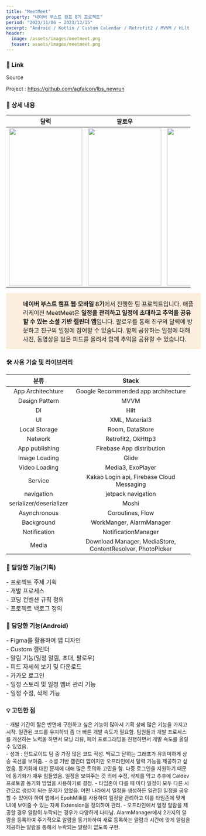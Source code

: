 ```yaml
---
title: "MeetMeet"
property: "네이버 부스트 캠프 8기 프로젝트"
period: "2023/11/06 ~ 2023/12/15"
excerpt: "Android / Kotlin / Custom Calendar / Retrofit2 / MVVM / Hilt / Material3 / Room / DataStore  FCM / Jetpack navigation / Moshi / WorkManager / AlarmManger"
header:
  image: /assets/images/meetmeet.png
  teaser: assets/images/meetmeet.png
---
```

### 🔗 Link
Source

Project : <a href = "https://github.com/boostcampwm2023/and08-meetmeet">https://github.com/agfalcon/lbs_newrun</a>


### 📖 상세 내용

|달력|팔로우|일정초대|알림|피드|
|:---:|:---:|:---:|:---:|:---:|
|<img width="200" height="430" src="https://github.com/boostcampwm2023/and08-meetmeet/assets/97400357/8336fca3-03aa-47cf-ae59-268aef2d7302"/>|<img width="200" height="430"  src="https://github.com/boostcampwm2023/and08-meetmeet/assets/97400357/bf22c572-a0a5-4c6b-84d6-a28df9980d4d"/>|<img width="200" height="430" src="https://github.com/boostcampwm2023/and08-meetmeet/assets/97400357/92d685c7-8da5-4de4-bfe0-6b11260ac884"/>|<img width="200" height="430" src="https://github.com/boostcampwm2023/and08-meetmeet/assets/97400357/2892e3b0-33f5-4462-b9ff-3eb61fb84735"/>|<img width="200" height="430" src="https://github.com/boostcampwm2023/and08-meetmeet/assets/97400357/960fed3c-8a8e-4886-bc59-a3622a1e6b91"/>|


<div style="display: flex; width: 100%; border-radius: 3px; background: rgb(251, 236, 221); padding: 16px 16px 16px 12px;"><div><div class="notion-record-icon notranslate" style="display: flex; align-items: center; justify-content: center; height: 24px; width: 24px; border-radius: 0.25em; flex-shrink: 0;"><div style="display: flex; align-items: center; justify-content: center; height: 24px; width: 24px;"><div style="height: 16.8px; width: 16.8px; font-size: 16.8px; line-height: 1; margin-left: 0px; color: black;"><img class="notion-emoji" alt="🐷" aria-label="🐷" src="data:image/gif;base64,R0lGODlhAQABAIAAAP///wAAACH5BAEAAAAALAAAAAABAAEAAAICRAEAOw==" style="width: 100%; height: 100%; background: url(&quot;/images/emoji/twitter-emoji-spritesheet-64.d3a69865.png&quot;) 18.6441% 89.8305% / 6000% 6000%;"></div></div></div></div><div style="display: flex; flex-direction: column; min-width: 0px; margin-left: 8px; width: 100%;"><div spellcheck="true" placeholder="내용을 입력하세요" data-content-editable-leaf="true" contenteditable="false" style="max-width: 100%; width: 100%; white-space: pre-wrap; word-break: break-word; caret-color: rgb(55, 53, 47); padding-left: 2px; padding-right: 2px; font-size: 16px"><span style="font-weight:600" data-token-index="0" class="notion-enable-hover">네이버 부스트 캠프 웹·모바일 8기</span>에서 진행한 팀 프로젝트입니다. 애플리케이션 MeetMeet은 <span style="font-weight:600" data-token-index="2" class="notion-enable-hover">일정을 관리하고 일정에 초대하고 추억을 공유할 수 있는 소셜 기반 캘린더 앱</span>입니다. 팔로우를 통해 친구의 달력에 방문하고 친구의 일정에 참여할 수 있습니다. 함께 공유하는 일정에 대해 사진, 동영상을 담은 피드를 올려서 함께 추억을 공유할 수 있습니다.</div></div></div>



### 🛠️ 사용 기술 및 라이브러리

| 분류                    | Stack                                                      |
|:-----------------------:|:----------------------------------------------------------:|
| App Architechture       | Google Recommended app architecture                        |
| Design Pattern          | MVVM                                                       |
| DI                      | Hilt                                                       |
| UI                      | XML, Material3                                             |
| Local Storage           | Room, DataStore                                            |
| Network                 | Retrofit2, OkHttp3                                         |
| App publishing          | Firebase App distribution                                  |
| Image Loading           | Glide                                                      |
| Video Loading           | Media3, ExoPlayer                                          |
| Service                 | Kakao Login api, Firebase Cloud Messaging                  |
| navigation              | jetpack navigation                                         |
| serializer/deserializer | Moshi                                                      |
| Asynchronous            | Coroutines, Flow                                           |
| Background              | WorkManger, AlarmManager                                   |
| Notification            | NotificationManager                                        |
| Media                   | Download Manager, MediaStore, ContentResolver, PhotoPicker |

### 📱 담당한 기능(기획)
<p style="font-size:16px;">
- 프로젝트 주제 기획<br>
- 개발 프로세스<br>
- 코딩 컨벤션 규칙 정의<br>
- 프로젝트 백로그 정의<br>
</p>

### 📱 담당한 기능(Android)
<p style="font-size:16px;">
- Figma를 활용하여 앱 디자인<br>
- Custom 캘린더<br>
- 알림 기능(일정 알림, 초대, 팔로우)<br>
- 피드 자세히 보기 및 다운로드<br>
- 카카오 로그인<br>
- 일정 스토리 및 일정 멤버 관리 기능<br>
- 일정 수정, 삭제 기능<br>
</p>



### 💡 고민한 점
<p style="font-size:14px;">
- 개발 기간이 짧은 반면에 구현하고 싶은 기능이 많아서 기획 상에 많은 기능을 가지고 시작. 일관된 코드를 유지하되 좀 더 빠른 개발 속도가 필요함. 팀원들과 개발 프로세스를 개선하는 노력을 하면서 모닝 리뷰, 페어 프로그래밍을 진행하면서 개발 속도를 올릴 수 있었음.<br>
- 성과 : 안드로이드 팀 중 가장 많은 코드 작성. 백로그 닫히는 그래프가 유의미하게 상승 곡선을 보여줌.
- 소셜 기반 캘린더 앱이지만 오프라인에서 달력 기능을 제공하고 싶었음. 동기화에 대한 문제에 대해 많은 토의와 고민을 함. 다중 로그인을 지원하기 때문에 동기화가 매우 힘들었음. 일정을 보여주는 것 외에 수정, 삭제를 막고 추후에 Caldev 프로토콜 동기화 방법을 사용하기로 결정.
- 타임존이 다를 때 마다 일정이 모두 다른 시간으로 생성이 되는 문제가 있었음. 어떤 나라에서 일정을 생성하든 일관된 일정을 공유할 수 있어야 하여 앱에서 EpohMilli를 사용하여 일정을 관리하고 이를 타임존에 맞게 UI에 보여줄 수 있는 자체 Extension을 정의하여 관리.
- 오프라인에서 일정 알람을 제공할 경우 알람이 누락되는 경우가 다양하게 나타남. AlarmManager에서 2가지의 알람을 등록하여 주기적으로 알람을 동기화하여 새로 등록하는 알람과 시간에 맞게 알림을 제공하는 알람을 통해서 누락되는 알람이 없도록 구현.
</p>
